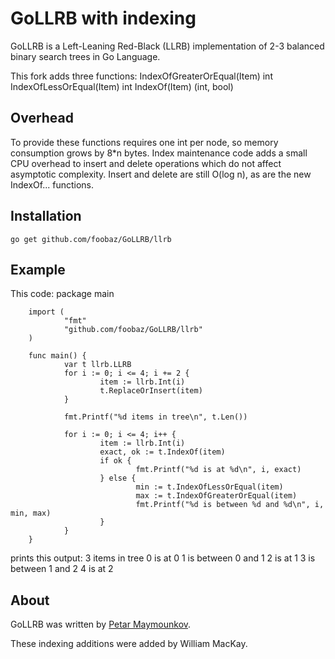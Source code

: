 # GoLLRB with indexing

GoLLRB is a Left-Leaning Red-Black (LLRB) implementation of 2-3 balanced binary
search trees in Go Language.

This fork adds three functions:
   IndexOfGreaterOrEqual(Item) int
   IndexOfLessOrEqual(Item) int
   IndexOf(Item) (int, bool)

## Overhead

To provide these functions requires one int per node, so memory consumption grows
by 8\*n bytes. Index maintenance code adds a small CPU overhead to
insert and delete operations which do not affect asymptotic complexity. Insert and
delete are still O(log n), as are the new IndexOf... functions.

## Installation

`go get github.com/foobaz/GoLLRB/llrb`

## Example

This code:
        package main

        import (
                "fmt"
                "github.com/foobaz/GoLLRB/llrb"
        )   

        func main() {
                var t llrb.LLRB
                for i := 0; i <= 4; i += 2 { 
                        item := llrb.Int(i)
                        t.ReplaceOrInsert(item)
                }   

                fmt.Printf("%d items in tree\n", t.Len())

                for i := 0; i <= 4; i++ {
                        item := llrb.Int(i)
                        exact, ok := t.IndexOf(item)
                        if ok {
                                fmt.Printf("%d is at %d\n", i, exact)
                        } else {
                                min := t.IndexOfLessOrEqual(item)
                                max := t.IndexOfGreaterOrEqual(item)
                                fmt.Printf("%d is between %d and %d\n", i, min, max)
                        }   
                }   
        }

prints this output:
        3 items in tree
        0 is at 0
        1 is between 0 and 1
        2 is at 1
        3 is between 1 and 2
        4 is at 2

## About

GoLLRB was written by [Petar Maymounkov](http://pdos.csail.mit.edu/~petar/). 

These indexing additions were added by William MacKay.
